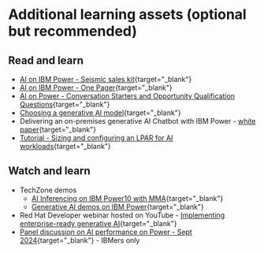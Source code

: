 # Additional learning assets (optional but recommended)

## Read and learn

- [AI on IBM Power - Seismic sales kit](https://ibm.seismic.com/Link/Content/DC4HhmXXFPpFdGcTJJJb996JFR7V){target="_blank"}
- [AI on IBM Power - One Pager](https://ibm.seismic.com/Link/Content/DCFbHqRHpq9d88cHj2dMWFffVP4P){target="_blank"}
- [AI on Power - Conversation Starters and Opportunity Qualification Questions](https://ibm.seismic.com/Link/Content/DC3CbdBWFpgTX8CDCFmg9JWmbMpV){target="_blank"}
- [Choosing a generative AI model](https://www.ibm.com/docs/en/watsonx/saas?topic=models-choosing-model){target="_blank"}
- Delivering an on-premises generative AI Chatbot with IBM Power - [white paper](https://www.ibm.com/downloads/cas/YE3OVQNB){target="_blank"}
- [Tutorial - Sizing and configuring an LPAR for AI workloads](https://community.ibm.com/community/user/powerdeveloper/blogs/sebastian-lehrig/2024/03/26/sizing-for-ai){target="_blank"}

## Watch and learn

- TechZone demos
    - [AI Inferencing on IBM Power10 with MMA](https://techzone.ibm.com/collection/ai-inferencing-on-ibm-power10-mma){target="_blank"}
    - [Generative AI demos on IBM Power](https://techzone.ibm.com/collection/generative-ai-demos-on-ibm-power){target="_blank"}
- Red Hat Developer webinar hosted on YouTube - [Implementing enterprise-ready generative AI](https://www.youtube.com/watch?v=qx6MHt24TrY){target="_blank"}
- [Panel discussion on AI performance on Power - Sept 2024](https://ec.yourlearning.ibm.com/w3/playback/10467290){target="_blank"} - IBMers only
